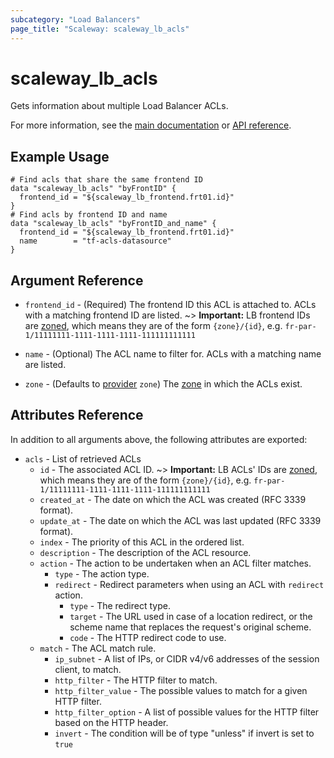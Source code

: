 ```yaml
---
subcategory: "Load Balancers"
page_title: "Scaleway: scaleway_lb_acls"
---
```


# scaleway_lb_acls

Gets information about multiple Load Balancer ACLs.

For more information, see the [main documentation](https://www.scaleway.com/en/docs/network/load-balancer/reference-content/acls/) or [API reference](https://www.scaleway.com/en/developers/api/load-balancer/zoned-api/#path-acls-get-an-acl).

## Example Usage

```hcl
# Find acls that share the same frontend ID
data "scaleway_lb_acls" "byFrontID" {
  frontend_id = "${scaleway_lb_frontend.frt01.id}"
}
# Find acls by frontend ID and name
data "scaleway_lb_acls" "byFrontID_and_name" {
  frontend_id = "${scaleway_lb_frontend.frt01.id}"
  name        = "tf-acls-datasource"
}
```

## Argument Reference

- `frontend_id` - (Required) The frontend ID this ACL is attached to. ACLs with a matching frontend ID are listed.
  ~> **Important:** LB frontend IDs are [zoned](../guides/regions_and_zones.md#resource-ids), which means they are of the form `{zone}/{id}`, e.g. `fr-par-1/11111111-1111-1111-1111-111111111111`

- `name` - (Optional) The ACL name to filter for. ACLs with a matching name are listed.

- `zone` - (Defaults to [provider](../index.md#zone) `zone`) The [zone](../guides/regions_and_zones.md#zones) in which the ACLs exist.

## Attributes Reference

In addition to all arguments above, the following attributes are exported:

- `acls` - List of retrieved ACLs
    - `id` - The associated ACL ID.
      ~> **Important:** LB ACLs' IDs are [zoned](../guides/regions_and_zones.md#resource-ids), which means they are of the form `{zone}/{id}`, e.g. `fr-par-1/11111111-1111-1111-1111-111111111111`
    - `created_at` - The date on which the ACL was created (RFC 3339 format).
    - `update_at` - The date on which the ACL was last updated (RFC 3339 format).
    - `index` - The priority of this ACL in the ordered list.
    - `description` - The description of the ACL resource.
    - `action` - The action to be undertaken when an ACL filter matches.
        - `type` - The action type.
        - `redirect` - Redirect parameters when using an ACL with `redirect` action.
            - `type`  - The redirect type.
            - `target`  - The URL used in case of a location redirect, or the scheme name that replaces the request's original scheme.
            - `code`  - The HTTP redirect code to use.
    - `match` - The ACL match rule.
        - `ip_subnet` - A list of IPs, or CIDR v4/v6 addresses of the session client, to match.
        - `http_filter` - The HTTP filter to match.
        - `http_filter_value` - The possible values to match for a given HTTP filter.
        - `http_filter_option` - A list of possible values for the HTTP filter based on the HTTP header.
        - `invert` -  The condition will be of type "unless" if invert is set to `true`